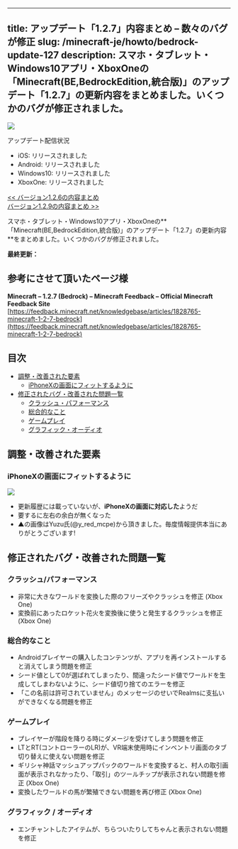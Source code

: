 
---
title: アップデート「1.2.7」内容まとめ – 数々のバグが修正
slug: /minecraft-je/howto/bedrock-update-127
description: スマホ・タブレット・Windows10アプリ・XboxOneの「Minecraft(BE,BedrockEdition,統合版)」のアップデート「1.2.7」の更新内容をまとめました。いくつかのバグが修正されました。
---

![](https://cdn-ak.f.st-hatena.com/images/fotolife/s/sasigume/20210208/20210208111017.png)

アップデート配信状況

*   iOS: リリースされました
*   Android: リリースされました
*   Windows10: リリースされました
*   XboxOne: リリースされました

[<< バージョン1.2.6の内容まとめ](https://www.napoan.com/bedrock-update-126/)  
[バージョン1.2.9の内容まとめ >>](https://www.napoan.com/bedrock-update-129/)

スマホ・タブレット・Windows10アプリ・XboxOneの**「Minecraft(BE,BedrockEdition,統合版)」のアップデート「1.2.7」の更新内容**をまとめました。いくつかのバグが修正されました。

**最終更新：**

## 参考にさせて頂いたページ様

**Minecraft – 1.2.7 (Bedrock) – Minecraft Feedback – Official Minecraft Feedback Site**  
[https://feedback.minecraft.net/knowledgebase/articles/1828765-minecraft-1-2-7-bedrock](https://feedback.minecraft.net/knowledgebase/articles/1828765-minecraft-1-2-7-bedrock)

## 目次

*   [調整・改善された要素](#tweaks)
    *   [iPhoneXの画面にフィットするように](#iphonex)
*   [修正されたバグ・改善された問題一覧](#bugfixes)
    *   [クラッシュ・パフォーマンス](#crush)
    *   [総合的なこと](#general)
    *   [ゲームプレイ](#gameplay)
    *   [グラフィック・オーディオ](#grau)

## 調整・改善された要素

### iPhoneXの画面にフィットするように

![](https://cdn-ak.f.st-hatena.com/images/fotolife/s/sasigume/20210208/20210208181032.jpg)

*   更新履歴には載っていないが、**iPhoneXの画面に対応した**ようだ
*   要するに左右の余白が無くなった
*   ▲の画像はYuzu氏(@y\_red\_mcpe)から頂きました。毎度情報提供本当にありがとうございます!

## 修正されたバグ・改善された問題一覧

### クラッシュ/パフォーマンス

*   非常に大きなワールドを変換した際のフリーズやクラッシュを修正 (Xbox One)
*   変換前にあったロケット花火を変換後に使うと発生するクラッシュを修正 (Xbox One)

### 総合的なこと

*   Androidプレイヤーの購入したコンテンツが、アプリを再インストールすると消えてしまう問題を修正
*   シード値として0が選ばれてしまったり、間違ったシード値でワールドを生成してしまわないように、シード値切り捨てのエラーを修正
*   「この名前は許可されていません」のメッセージのせいでRealmsに支払いができなくなる問題を修正

### ゲームプレイ

*   プレイヤーが階段を降りる時にダメージを受けてしまう問題を修正
*   LTとRT(コントローラーのLR)が、VR端末使用時にインベントリ画面のタブ切り替えに使えない問題を修正
*   ギリシャ神話マッシュアップパックのワールドを変換すると、村人の取引画面が表示されなかったり、「取引」のツールチップが表示されない問題を修正 (Xbox One)
*   変換したワールドの馬が繁殖できない問題を再び修正 (Xbox One)

### グラフィック / オーディオ

*   エンチャントしたアイテムが、ちらついたりしてちゃんと表示されない問題を修正

